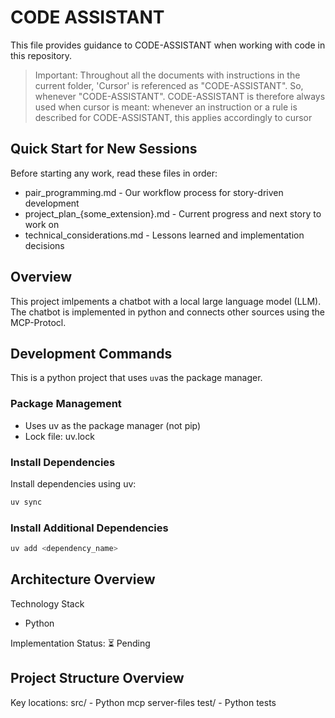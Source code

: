 # CODE ASSISTANT

This file provides guidance to CODE-ASSISTANT when working with code in this repository.

> Important: Throughout all the documents with instructions in the current folder, 'Cursor' is referenced as "CODE-ASSISTANT". So, whenever "CODE-ASSISTANT". CODE-ASSISTANT is therefore always used when cursor is meant: whenever an instruction or a rule is described for CODE-ASSISTANT, this applies accordingly to cursor

## Quick Start for New Sessions

Before starting any work, read these files in order:
- pair_programming.md - Our workflow process for story-driven development
- project_plan_{some_extension}.md - Current progress and next story to work on
- technical_considerations.md - Lessons learned and implementation decisions

## Overview
This project imlpements a chatbot with a local large language model (LLM). The chatbot is implemented in python and connects other sources using the MCP-Protocl. 

## Development Commands
This is a python project that uses `uv`as the package manager.

### Package Management
- Uses uv as the package manager (not pip)
- Lock file: uv.lock

### Install Dependencies 
Install dependencies using uv:
```bash
uv sync
```

### Install Additional Dependencies
```bash
uv add <dependency_name>
```

## Architecture Overview
Technology Stack
 - Python 
    
Implementation Status: ⏳ Pending 

## Project Structure Overview
Key locations:
    src/ - Python mcp server-files
    test/ - Python tests


